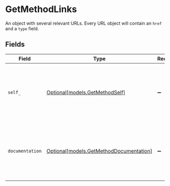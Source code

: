 # GetMethodLinks

An object with several relevant URLs. Every URL object will contain an `href` and a `type` field.


## Fields

| Field                                                                                      | Type                                                                                       | Required                                                                                   | Description                                                                                |
| ------------------------------------------------------------------------------------------ | ------------------------------------------------------------------------------------------ | ------------------------------------------------------------------------------------------ | ------------------------------------------------------------------------------------------ |
| `self_`                                                                                    | [Optional[models.GetMethodSelf]](../models/getmethodself.md)                               | :heavy_minus_sign:                                                                         | In v2 endpoints, URLs are commonly represented as objects with an `href` and `type` field. |
| `documentation`                                                                            | [Optional[models.GetMethodDocumentation]](../models/getmethoddocumentation.md)             | :heavy_minus_sign:                                                                         | In v2 endpoints, URLs are commonly represented as objects with an `href` and `type` field. |
